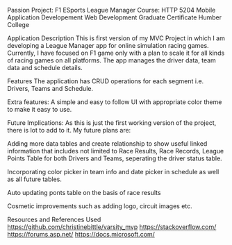 Passion Project: F1 ESports League Manager
Course: HTTP 5204 Mobile Application Developement
Web Development Graduate Certificate
Humber College

Application Description
This is first version of my MVC Project in which I am developing a League Manager app for online simulation racing games. 
Currently, I have focused on F1 game only with a plan to scale it for all kinds of racing games on all platforms.
The app manages the driver data, team data and schedule details.


Features
The application has CRUD operations for each segment i.e. Drivers, Teams and Schedule.

Extra features:
A simple and easy to follow UI with appropriate color theme to make it easy to use.

Future Implications:
As this is just the first working version of the project, there is lot to add to it. My future plans are:

Adding more data tables and create relationship to show useful linked information that includes not limited to Race Results, Race Records, 
League Points Table for both Drivers and Teams, seperating the driver status table.

Incorporating color picker in team info and date picker in schedule as well as all future tables.

Auto updating ponts table on the basis of race results

Cosmetic improvements such as adding logo, circuit images etc.

Resources and References Used
https://github.com/christinebittle/varsity_mvp
https://stackoverflow.com/
https://forums.asp.net/
https://docs.microsoft.com/

